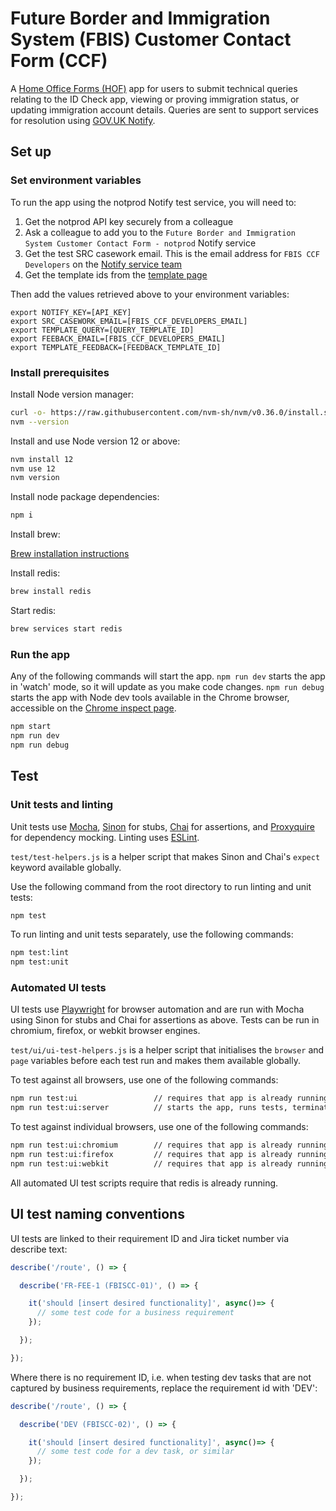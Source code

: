 # Future Border and Immigration System (FBIS) Customer Contact Form (CCF)

A [Home Office Forms (HOF)](https://ukhomeofficeforms.github.io/hof-guide/documentation/#getting-started) app for users to submit technical queries relating to the ID Check app, viewing or proving immigration status, or updating immigration account details. Queries are sent to support services for resolution using [GOV.UK Notify](https://www.notifications.service.gov.uk/).

## Set up

### Set environment variables

To run the app using the notprod Notify test service, you will need to:

1. Get the notprod API key securely from a colleague
2. Ask a colleague to add you to the `Future Border and Immigration System Customer Contact Form - notprod` Notify service
3. Get the test SRC casework email. This is the email address for `FBIS CCF Developers` on the [Notify service team](https://www.notifications.service.gov.uk/services/7c8d0248-51b8-4795-b920-3ff84efb7faf/users)
4. Get the template ids from the [template page](https://www.notifications.service.gov.uk/services/7c8d0248-51b8-4795-b920-3ff84efb7faf/templates/837dc8ac-6abf-4f6a-9f0c-57a28ea7f43c)

Then add the values retrieved above to your environment variables:

```.env
export NOTIFY_KEY=[API_KEY]
export SRC_CASEWORK_EMAIL=[FBIS_CCF_DEVELOPERS_EMAIL]
export TEMPLATE_QUERY=[QUERY_TEMPLATE_ID]
export FEEBACK_EMAIL=[FBIS_CCF_DEVELOPERS_EMAIL]
export TEMPLATE_FEEDBACK=[FEEDBACK_TEMPLATE_ID]
```

### Install prerequisites

Install Node version manager:

```bash
curl -o- https://raw.githubusercontent.com/nvm-sh/nvm/v0.36.0/install.sh | bash
nvm --version
```

Install and use Node version 12 or above:
```bash
nvm install 12
nvm use 12
nvm version
```

Install node package dependencies:
```bash
npm i
```

Install brew:

[Brew installation instructions](https://brew.sh/)

Install redis:

```bash
brew install redis
```

Start redis:

```bash
brew services start redis
```

### Run the app

Any of the following commands will start the app. `npm run dev` starts the app in 'watch' mode, so it will update as you make code changes. `npm run debug` starts the app with Node dev tools available in the Chrome browser, accessible on the [Chrome inspect page](chrome://inspect/#devices).

```bash
npm start
npm run dev
npm run debug
```

## Test

### Unit tests and linting

Unit tests use [Mocha](https://mochajs.org/), [Sinon](https://sinonjs.org/) for stubs, [Chai](https://www.chaijs.com/) for assertions, and [Proxyquire](https://github.com/thlorenz/proxyquire#readme) for dependency mocking. Linting uses [ESLint](https://eslint.org/).

`test/test-helpers.js` is a helper script that makes Sinon and Chai's `expect` keyword available globally.

Use the following command from the root directory to run linting and unit tests:

```bash
npm test
```

To run linting and unit tests separately, use the following commands:

```bash
npm test:lint
npm test:unit
```

### Automated UI tests

UI tests use [Playwright](https://playwright.dev/#version=v1.6.1) for browser automation and are run with Mocha using Sinon for stubs and Chai for assertions as above. Tests can be run in chromium, firefox, or webkit browser engines.

`test/ui/ui-test-helpers.js` is a helper script that initialises the `browser` and `page` variables before each test run and makes them available globally.


To test against all browsers, use one of the following commands:

```bash
npm run test:ui                 // requires that app is already running
npm run test:ui:server          // starts the app, runs tests, terminates the app
```

To test against individual browsers, use one of the following commands:

```bash
npm run test:ui:chromium        // requires that app is already running
npm run test:ui:firefox         // requires that app is already running
npm run test:ui:webkit          // requires that app is already running
```

All automated UI test scripts require that redis is already running.

## UI test naming conventions

UI tests are linked to their requirement ID and Jira ticket number via describe text:

```javascript
describe('/route', () => {

  describe('FR-FEE-1 (FBISCC-01)', () => {

    it('should [insert desired functionality]', async()=> {
      // some test code for a business requirement
    });

  });

});
```

Where there is no requirement ID, i.e. when testing dev tasks that are not captured by business requirements, replace the requirement id with 'DEV':

```javascript
describe('/route', () => {

  describe('DEV (FBISCC-02)', () => {

    it('should [insert desired functionality]', async()=> {
      // some test code for a dev task, or similar
    });

  });

});
```
